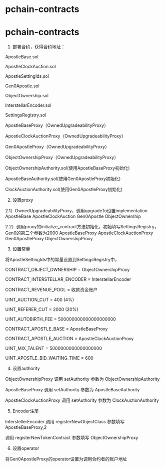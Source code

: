 # pchain-contracts

# pchain-contracts

1) 部署合约，获得合约地址：

ApostleBase.sol

ApostleClockAuction.sol

ApostleSettingIds.sol

Gen0Apostle.sol

ObjectOwnership.sol

InterstellarEncoder.sol

SettingsRegistry.sol

ApostleBaseProxy（OwnedUpgradeabilityProxy）

ApostleClockAuctionProxy（OwnedUpgradeabilityProxy）

Gen0ApostleProxy（OwnedUpgradeabilityProxy）

ObjectOwnershipProxy（OwnedUpgradeabilityProxy）

ObjectOwnershipAuthority.sol(使用ApostleBaseProxy初始化)

ApostleBaseAuthority.sol(使用Gen0ApostleProxy初始化)

ClockAuctionAuthority.sol(使用Gen0ApostleProxy初始化)

2) 设置proxy

2.1）OwnedUpgradeabilityProxy，调用upgradeTo设置implementation
ApostleBase
ApostleClockAuction
Gen0Apostle
ObjectOwnership

2.2）调用proxy的initialize_contract方法初始化，初始填写SettingsRegistry，Gen0的第二个参数为2000
ApostleBaseProxy
ApostleClockAuctionProxy
Gen0ApostleProxy
ObjectOwnershipProxy

3) 设置常量

将ApostleSettingIds中的常量设置到SettingsRegistry中，

CONTRACT_OBJECT_OWNERSHIP = ObjectOwnershipProxy

CONTRACT_INTERSTELLAR_ENCODER = InterstellarEncoder

CONTRACT_REVENUE_POOL = 收款资金账户

UINT_AUCTION_CUT = 400 (4%)

UINT_REFERER_CUT = 2000 (20%)

UINT_AUTOBIRTH_FEE = 500000000000000000000

CONTRACT_APOSTLE_BASE = ApostleBaseProxy

CONTRACT_APOSTLE_AUCTION = ApostleClockAuctionProxy

UINT_MIX_TALENT = 5000000000000000000

UINT_APOSTLE_BID_WAITING_TIME = 600

4) 设置authority

ObjectOwnershipProxy 调用 setAuthority 参数为 ObjectOwnershipAuthority

ApostleBaseProxy 调用 setAuthority 参数为 ApostleBaseAuthority

ApostleClockAuctionProxy 调用 setAuthority 参数为 ClockAuctionAuthority

5) Encoder注册

InterstellerEncoder 调用 registerNewObjectClass 参数填写ApostleBaseProxy,2

调用 registerNewTokenContract 参数填写 ObjectOwnershipProxy

6) 设置operator

将Gen0ApostleProxy的operator设置为调用合约者的账户地址
